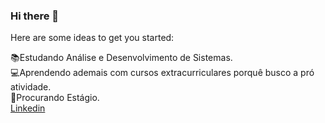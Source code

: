 ### Hi there 👋

<!--**NathaliaMend/NathaliaMend** is a ✨ _special_ ✨ repository because its `README.md` (this file) appears on your GitHub profile.-->

Here are some ideas to get you started:

 :books:Estudando Análise e Desenvolvimento de Sistemas.<br>
 :computer:Aprendendo ademais com cursos extracurriculares porquê busco a pró atividade.<br>
 :briefcase:Procurando Estágio.<br>
[ Linkedin](https://www.linkedin.com/in/nathalia-mendon%C3%A7a-084705252/)

